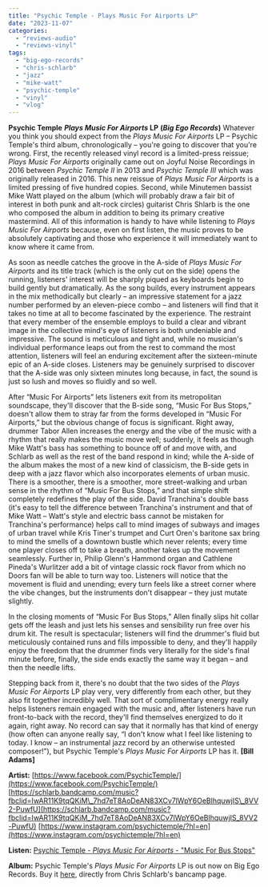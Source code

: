 ```yaml
---
title: "Psychic Temple - Plays Music For Airports LP"
date: "2023-11-07"
categories: 
  - "reviews-audio"
  - "reviews-vinyl"
tags: 
  - "big-ego-records"
  - "chris-schlarb"
  - "jazz"
  - "mike-watt"
  - "psychic-temple"
  - "vinyl"
  - "vlog"
---
```


**Psychic Temple** **_Plays Music For Airports_ LP** **(_Big Ego Records_)** Whatever you think you should expect from the _Plays Music For Airports_ LP – Psychic Temple's third album, chronologically – you're going to discover that you're wrong. First, the recently released vinyl record is a limited-press reissue; _Plays Music For Airports_ originally came out on Joyful Noise Recordings in 2016 between _Psychic Temple II_ in 2013 and _Psychic Temple III_ which was originally released in 2016. This new reissue of _Plays Music For Airports_ is a limited pressing of five hundred copies. Second, while Minutemen bassist Mike Watt played on the album (which will probably draw a fair bit of interest in both punk and alt-rock circles) guitarist Chris Shlarb is the one who composed the album in addition to being its primary creative mastermind. All of this information is handy to have while listening to _Plays Music For Airports_ because, even on first listen, the music proves to be absolutely captivating and those who experience it will immediately want to know where it came from.

As soon as needle catches the groove in the A-side of _Plays Music For Airports_ and its title track (which is the only cut on the side) opens the running, listeners' interest will be sharply piqued as keyboards begin to build gently but dramatically. As the song builds, every instrument appears in the mix methodically but clearly – an impressive statement for a jazz number performed by an eleven-piece combo – and listeners will find that it takes no time at all to become fascinated by the experience. The restraint that every member of the ensemble employs to build a clear and vibrant image in the collective mind's eye of listeners is both undeniable and impressive. The sound is meticulous and tight and, while no musician's individual performance leaps out from the rest to command the most attention, listeners will feel an enduring excitement after the sixteen-minute epic of an A-side closes. Listeners may be genuinely surprised to discover that the A-side was only sixteen minutes long because, in fact, the sound is just so lush and moves so fluidly and so well.

After “Music For Airports” lets listeners exit from its metropolitan soundscape, they'll discover that the B-side song, “Music For Bus Stops,” doesn't allow them to stray far from the forms developed in “Music For Airports,” but the obvious change of focus is significant. Right away, drummer Tabor Allen increases the energy and the vibe of the music with a rhythm that really makes the music move well; suddenly, it feels as though Mike Watt's bass has something to bounce off of and move with, and Schlarb as well as the rest of the band respond in kind; while the A-side of the album makes the most of a new kind of classicism, the B-side gets in deep with a jazz flavor which also incorporates elements of urban music. There is a smoother, there is a smoother, more street-walking and urban sense in the rhythm of “Music For Bus Stops,” and that simple shift completely redefines the play of the side. David Tranchina's double bass (it's easy to tell the difference between Tranchina's instrument and that of Mike Watt – Watt's style and electric bass cannot be mistaken for Tranchina's performance) helps call to mind images of subways and images of urban travel while Kris Tiner's trumpet and Curt Oren's baritone sax bring to mind the smells of a downtown bustle which never relents; every time one player closes off to take a breath, another takes up the movement seamlessly. Further in, Philip Glenn's Hammond organ and Cathlene Pineda's Wurlitzer add a bit of vintage classic rock flavor from which no Doors fan will be able to turn way too. Listeners will notice that the movement is fluid and unending; every turn feels like a street corner where the vibe changes, but the instruments don't disappear – they just mutate slightly.

In the closing moments of “Music For Bus Stops,” Allen finally slips hit collar gets off the leash and just lets his senses and sensibility run free over his drum kit. The result is spectacular; listeners will find the drummer's fluid but meticulously contained runs and fills impossible to deny, and they'll happily enjoy the freedom that the drummer finds very literally for the side's final minute before, finally, the side ends exactly the same way it began – and then the needle lifts.

Stepping back from it, there's no doubt that the two sides of the _Plays Music For Airports_ LP play very, very differently from each other, but they also fit together incredibly well. That sort of complimentary energy really helps listeners remain engaged with the music and, after listeners have run front-to-back with the record, they'll find themselves energized to do it again, right away. No record can say that it normally has that kind of energy (how often can anyone really say, “I don't know what I feel like listening to today. I know – an instrumental jazz record by an otherwise untested composer!”), but Psychic Temple's _Plays Music For Airports_ LP has it. **\[Bill Adams\]**

**Artist:** [https://www.facebook.com/PsychicTemple/](https://www.facebook.com/PsychicTemple/) [https://schlarb.bandcamp.com/music?fbclid=IwAR11K9tqQKiM\_7hd7eT8AoDeAN83XCv7lWpY6OeBlhquwjIS\_8VV2-PuwfU](https://schlarb.bandcamp.com/music?fbclid=IwAR11K9tqQKiM_7hd7eT8AoDeAN83XCv7lWpY6OeBlhquwjIS_8VV2-PuwfU) [https://www.instagram.com/psychictemple/?hl=en](https://www.instagram.com/psychictemple/?hl=en)

**Listen:** [Psychic Temple - _Plays Music For Airports_ \- "Music For Bus Stops"](https://www.youtube.com/watch?v=i-2hEHn206Y)

**Album:** Psychic Temple's _Plays Music For Airports_ LP is out now on Big Ego Records. Buy it [here](https://schlarb.bandcamp.com/album/plays-music-for-airports), directly from Chris Schlarb's bancamp page.
